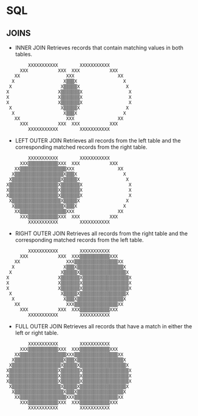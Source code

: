 # SQL

## JOINS
+ INNER JOIN
Retrieves records that contain matching values in both tables.
```
        XXXXXXXXXXX        XXXXXXXXXXX        
     XXX           XXX  XXX           XXX     
   XX                 XXX                XX   
  X                  X▒▒▒X                 X  
 X                  X▒▒▒▒▒X                 X 
X                  X▒▒▒▒▒▒▒X                 X
X                  X▒▒▒▒▒▒▒X                 X
X                  X▒▒▒▒▒▒▒X                 X
 X                  X▒▒▒▒▒X                 X 
  X                  X▒▒▒X                 X  
   XX                 XXX                XX   
     XXX           XXX  XXX           XXX     
        XXXXXXXXXXX        XXXXXXXXXXX        
```
+ LEFT OUTER JOIN
Retrieves all records from the left table and the corresponding matched records from the right table.
```
        XXXXXXXXXXX        XXXXXXXXXXX        
     XXX▒▒▒▒▒▒▒▒▒▒▒XXX  XXX           XXX     
   XX▒▒▒▒▒▒▒▒▒▒▒▒▒▒▒▒▒XXX                XX   
  X▒▒▒▒▒▒▒▒▒▒▒▒▒▒▒▒▒▒X▒▒▒X                 X  
 X▒▒▒▒▒▒▒▒▒▒▒▒▒▒▒▒▒▒X▒▒▒▒▒X                 X 
X▒▒▒▒▒▒▒▒▒▒▒▒▒▒▒▒▒▒X▒▒▒▒▒▒▒X                 X
X▒▒▒▒▒▒▒▒▒▒▒▒▒▒▒▒▒▒X▒▒▒▒▒▒▒X                 X
X▒▒▒▒▒▒▒▒▒▒▒▒▒▒▒▒▒▒X▒▒▒▒▒▒▒X                 X
 X▒▒▒▒▒▒▒▒▒▒▒▒▒▒▒▒▒▒X▒▒▒▒▒X                 X 
  X▒▒▒▒▒▒▒▒▒▒▒▒▒▒▒▒▒▒X▒▒▒X                 X  
   XX▒▒▒▒▒▒▒▒▒▒▒▒▒▒▒▒▒XXX                XX   
     XXX▒▒▒▒▒▒▒▒▒▒▒XXX  XXX           XXX     
        XXXXXXXXXXX        XXXXXXXXXXX        
```
+ RIGHT OUTER JOIN
Retrieves all records from the right table and the corresponding matched records from the left table.
```
        XXXXXXXXXXX        XXXXXXXXXXX        
     XXX           XXX  XXX▒▒▒▒▒▒▒▒▒▒▒XXX     
   XX                 XXX▒▒▒▒▒▒▒▒▒▒▒▒▒▒▒▒XX   
  X                  X▒▒▒X▒▒▒▒▒▒▒▒▒▒▒▒▒▒▒▒▒X  
 X                  X▒▒▒▒▒X▒▒▒▒▒▒▒▒▒▒▒▒▒▒▒▒▒X 
X                  X▒▒▒▒▒▒▒X▒▒▒▒▒▒▒▒▒▒▒▒▒▒▒▒▒X
X                  X▒▒▒▒▒▒▒X▒▒▒▒▒▒▒▒▒▒▒▒▒▒▒▒▒X
X                  X▒▒▒▒▒▒▒X▒▒▒▒▒▒▒▒▒▒▒▒▒▒▒▒▒X
 X                  X▒▒▒▒▒X▒▒▒▒▒▒▒▒▒▒▒▒▒▒▒▒▒X 
  X                  X▒▒▒X▒▒▒▒▒▒▒▒▒▒▒▒▒▒▒▒▒X  
   XX                 XXX▒▒▒▒▒▒▒▒▒▒▒▒▒▒▒▒XX   
     XXX           XXX  XXX▒▒▒▒▒▒▒▒▒▒▒XXX     
        XXXXXXXXXXX        XXXXXXXXXXX        
```
+ FULL OUTER JOIN
Retrieves all records that have a match in either the left or right table.
```
        XXXXXXXXXXX        XXXXXXXXXXX        
     XXX▒▒▒▒▒▒▒▒▒▒▒XXX  XXX▒▒▒▒▒▒▒▒▒▒▒XXX     
   XX▒▒▒▒▒▒▒▒▒▒▒▒▒▒▒▒▒XXX▒▒▒▒▒▒▒▒▒▒▒▒▒▒▒▒XX   
  X▒▒▒▒▒▒▒▒▒▒▒▒▒▒▒▒▒▒X▒▒▒X▒▒▒▒▒▒▒▒▒▒▒▒▒▒▒▒▒X  
 X▒▒▒▒▒▒▒▒▒▒▒▒▒▒▒▒▒▒X▒▒▒▒▒X▒▒▒▒▒▒▒▒▒▒▒▒▒▒▒▒▒X 
X▒▒▒▒▒▒▒▒▒▒▒▒▒▒▒▒▒▒X▒▒▒▒▒▒▒X▒▒▒▒▒▒▒▒▒▒▒▒▒▒▒▒▒X
X▒▒▒▒▒▒▒▒▒▒▒▒▒▒▒▒▒▒X▒▒▒▒▒▒▒X▒▒▒▒▒▒▒▒▒▒▒▒▒▒▒▒▒X
X▒▒▒▒▒▒▒▒▒▒▒▒▒▒▒▒▒▒X▒▒▒▒▒▒▒X▒▒▒▒▒▒▒▒▒▒▒▒▒▒▒▒▒X
 X▒▒▒▒▒▒▒▒▒▒▒▒▒▒▒▒▒▒X▒▒▒▒▒X▒▒▒▒▒▒▒▒▒▒▒▒▒▒▒▒▒X 
  X▒▒▒▒▒▒▒▒▒▒▒▒▒▒▒▒▒▒X▒▒▒X▒▒▒▒▒▒▒▒▒▒▒▒▒▒▒▒▒X  
   XX▒▒▒▒▒▒▒▒▒▒▒▒▒▒▒▒▒XXX▒▒▒▒▒▒▒▒▒▒▒▒▒▒▒▒XX   
     XXX▒▒▒▒▒▒▒▒▒▒▒XXX  XXX▒▒▒▒▒▒▒▒▒▒▒XXX     
        XXXXXXXXXXX        XXXXXXXXXXX        
```
